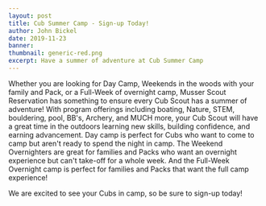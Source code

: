 ```yaml
---
layout: post
title: Cub Summer Camp - Sign-up Today!
author: John Bickel
date: 2019-11-23
banner: 
thumbnail: generic-red.png
excerpt: Have a summer of adventure at Cub Summer Camp
---
```



Whether you are looking for Day Camp, Weekends in the woods with your family and Pack, or a Full-Week of overnight camp, Musser Scout Reservation has something to ensure every Cub Scout has a summer of adventure! With program offerings including boating, Nature, STEM, bouldering, pool, BB's, Archery, and MUCH more, your Cub Scout will have a great time in the outdoors learning new skills, building confidence, and earning advancement. Day camp is perfect for Cubs who want to come to camp but aren't ready to spend the night in camp. The Weekend Overnighters are great for families and Packs who want an overnight experience but can't take-off for a whole week. And the Full-Week Overnight camp is perfect for families and Packs that want the full camp experience!

We are excited to see your Cubs in camp, so be sure to sign-up today!
